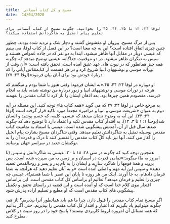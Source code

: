 ```yaml
---
title:  مسیح و کل کتاب آسمانی
date:  14/04/2020
---
```


`لوقا ۲۴: ۱۳ تا ۳۵، ۴۴، ۴۵ را بخوانید. چگونه مسیح از کتاب آسمانی برای تعلیم پیام انجیل به شاگردانش استفاده میکند؟`

پس از مرگ مسیح، پیروان او مغشوش گشته و دچار شک و تردید شده بودند. چطور چنین چیزی اتفاق افتاده است؟ این به چه معنا است؟ در این فصل از کتاب لوقا، می بینیم که عیسی دوبار در مقابل آنها ظاهر میشود، ابتدا به دو نفر که در جاده عَمواس هستند و سپس به دیگران ظاهر میشود. در دو موقعیت جداگانه، عیسی توضیح میدهد که چگونه همه چیز همانطور که در نبوت های عهد عتیق آمده است، تحقق یافته است: «آن وقت از تورات موسی و نوشتههای انبیا شروع كرد و در هر قسمت از کتابمقدّس آیاتی را كه دربارهٔ خودش بود برای آنان بیان فرمود»(لوقا ۲۴: ۲۷).

او دوباره در لوقا ۲۴: ۴۴، ۴۵،«به ایشان فرمود: وقتی هنوز با شما بودم و میگفتم كه هرچه در تورات موسی و نوشتههای انبیا و زبور دربارهٔ من نوشته شده، باید به انجام برسد، مقصودم همین چیزها بود. بعد اذهان ایشان را باز كرد تا کتاب مقدس را بفهمند»

به مرجع خاص در لوقا ۲۴: ۲۷ که می گوید «همه کتاب ها» توجه کنید. این مسئله در آیه دوم به عنوان «شریعت موسی و انبیا و مزامیر» مجدداً مورد تاکید قرار گرفته است (لوقا ۲۴: ۴۴). این آیه به وضوح نشان میدهد که عیسی، کلمه، که جسم پوشید و انسان شد(یوحنا ۱: ۱ تا ۳، ۱۴)، به اقتدار کتاب مقدس تکیه و اعتماد دارد تا توضیح دهد که چگونه صدها سال قبل از آن، آمدنش پیشگویی شده است. عیسی با استناد به تمامیت کتاب مقدس بوسیله تمثیل به شاگردانش تعلیم میدهد. وقتی شاگردان مسیح بشارت پیام انجیل را آغاز می کنند، آنها نیز باید کلّ کتاب مقدس را تفسیر کنند تا درک و قدرت آن را به نوکیشان جدید در سراسر جهان برسانند.

همچنین توجه کنید که چگونه در متی ۲۸: ۱۸ تا ۲۰، عیسی به شاگردانش و سپس (تا امروز به ما) میگوید:«تمامی قدرت در آسمان و بر زمین به من سپرده شده است. پس بروید و همۀ قومها را شاگرد سازید و ایشان را به نام پدر و پسر و روحالقدس تعمید دهید» و سپس این آیه مهم و اصلی آمده است «و به آنان تعلیم دهید که هرآنچه به شما فرمان دادهام، به جا آورند. اینک من هر روزه تا پایان این عصر با شما هستم!». عیسی چه چیزی را تعلیم و فرمان میدهد؟ تعالیم او براساس کل کتاب مقدس است. این براساس اقتدار نبوی کلام خدا است که او آمده است و این قضیه در راستای تحقق و تکمیل پیشگویی های کتاب مقدس است که او مطیع و تسلیم اراده پدرش شود.

اگر مسیح تمام کتاب مقدس را قبول دارد، چرا ما هم باید همانطور آنرا بپذیریم؟ باز هم، چگونه میتوانیم یاد بگیریم که اعتبار و اقتدار کل کتاب مقدس را بپذیریم، حتی اگر بدانیم که همه مسائل آن امروزه لزوما کاربردی نیستند؟ پاسخ خود را در روز سبت در کلاس مطرح کنید.